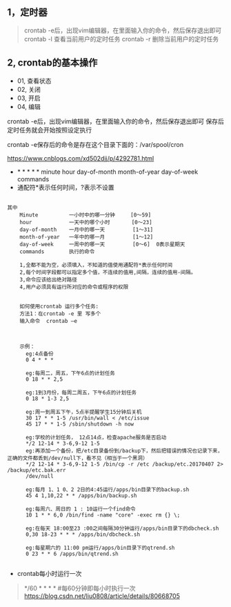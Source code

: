 ## 1，定时器
> crontab -e后，出现vim编辑器，在里面输入你的命令，然后保存退出即可
> crontab -l 查看当前用户的定时任务
> crontab -r 删除当前用户的定时任务

## 2, crontab的基本操作

* 01, 查看状态
* 02, 关闭
* 03, 开启
* 04, 编辑

crontab -e后，出现vim编辑器，在里面输入你的命令，然后保存退出即可
保存后定时任务就会开始按照设定执行

crontab -e保存后的命令是存在这个目录下面的：/var/spool/cron

https://www.cnblogs.com/xd502djj/p/4292781.html


* \* * * * * minute hour day-of-month month-of-year day-of-week commands
*  通配符*表示任何时间，?表示不设置

```

其中
	Minute          一小时中的哪一分钟     [0～59]
	hour            一天中的哪个小时       [0～23]
	day-of-month    一月中的哪一天         [1～31]
	month-of-year   一年中的哪一月         [1～12]
	day-of-week     一周中的哪一天         [0～6]  0表示星期天
	commands        执行的命令
	
	1,全都不能为空，必须填入，不知道的值使用通配符*表示任何时间
	2,每个时间字段都可以指定多个值，不连续的值用,间隔，连续的值用-间隔。
	3,命令应该给出绝对路径
	4,用户必须具有运行所对应的命令或程序的权限
	
	
    如何使用crontab 运行多个任务:
    方法1：在crontab -e 里 写多个
    输入命令  crontab –e  

	
	
	示例：
      eg:4点备份
      0 4 * * *
      
      eg:每周二，周五，下午6点的计划任务
      0 18 * * 2,5
      
      eg:1到3月份，每周二周五，下午6点的计划任务
      0 18 * 1-3 2,5
      
      eg:周一到周五下午，5点半提醒学生15分钟后关机
      30 17 * * 1-5 /usr/bin/wall < /etc/issue
      45 17 * * 1-5 /sbin/shutdown -h now
      
      eg:学校的计划任务， 12点14点，检查apache服务是否启动
      */2 12-14 * 3-6,9-12 1-5
      eg:再添加一个备份，把/etc目录备份到/backup下，然后把错误的情况也记录下来，正确的文件都丢到/dev/null下，看不见（相当于一个黑洞）
      */2 12-14 * 3-6,9-12 1-5 /bin/cp -r /etc /backup/etc.20170407 2> /backup/etc.bak.err
      /dev/null
      
      eg:每月 1、1 0、2 2日的4:45运行/apps/bin目录下的backup.sh
      45 4 1,10,22 * * /apps/bin/backup.sh
      
      eg:每周六、周日的 1 : 10运行一个find命令
      10 1 * * 6,0 /bin/find -name "core" -exec rm {} \;
      
      eg:在每天 18:00至23 :00之间每隔30分钟运行/apps/bin目录下的dbcheck.sh
      0,30 18-23 * * * /apps/bin/dbcheck.sh
      
      eg:每星期六的 11:00 pm运行/apps/bin目录下的qtrend.sh
      0 23 * * 6 /apps/bin/qtrend.sh
	
```

* crontab每小时运行一次
> */60  * * * * #每60分钟即每小时执行一次
https://blog.csdn.net/liu0808/article/details/80668705